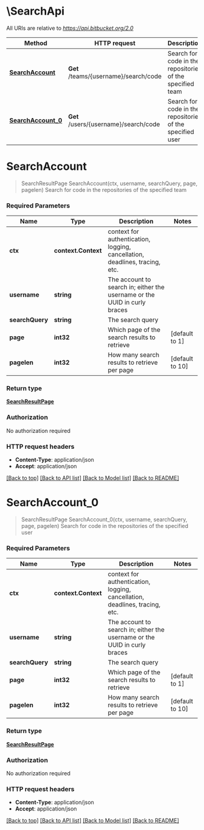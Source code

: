 # \SearchApi

All URIs are relative to *https://api.bitbucket.org/2.0*

Method | HTTP request | Description
------------- | ------------- | -------------
[**SearchAccount**](SearchApi.md#SearchAccount) | **Get** /teams/{username}/search/code | Search for code in the repositories of the specified team
[**SearchAccount_0**](SearchApi.md#SearchAccount_0) | **Get** /users/{username}/search/code | Search for code in the repositories of the specified user


# **SearchAccount**
> SearchResultPage SearchAccount(ctx, username, searchQuery, page, pagelen)
Search for code in the repositories of the specified team

### Required Parameters

Name | Type | Description  | Notes
------------- | ------------- | ------------- | -------------
 **ctx** | **context.Context** | context for authentication, logging, cancellation, deadlines, tracing, etc.
  **username** | **string**| The account to search in; either the username or the UUID in curly braces | 
  **searchQuery** | **string**| The search query | 
  **page** | **int32**| Which page of the search results to retrieve | [default to 1]
  **pagelen** | **int32**| How many search results to retrieve per page | [default to 10]

### Return type

[**SearchResultPage**](search_result_page.md)

### Authorization

No authorization required

### HTTP request headers

 - **Content-Type**: application/json
 - **Accept**: application/json

[[Back to top]](#) [[Back to API list]](../README.md#documentation-for-api-endpoints) [[Back to Model list]](../README.md#documentation-for-models) [[Back to README]](../README.md)

# **SearchAccount_0**
> SearchResultPage SearchAccount_0(ctx, username, searchQuery, page, pagelen)
Search for code in the repositories of the specified user

### Required Parameters

Name | Type | Description  | Notes
------------- | ------------- | ------------- | -------------
 **ctx** | **context.Context** | context for authentication, logging, cancellation, deadlines, tracing, etc.
  **username** | **string**| The account to search in; either the username or the UUID in curly braces | 
  **searchQuery** | **string**| The search query | 
  **page** | **int32**| Which page of the search results to retrieve | [default to 1]
  **pagelen** | **int32**| How many search results to retrieve per page | [default to 10]

### Return type

[**SearchResultPage**](search_result_page.md)

### Authorization

No authorization required

### HTTP request headers

 - **Content-Type**: application/json
 - **Accept**: application/json

[[Back to top]](#) [[Back to API list]](../README.md#documentation-for-api-endpoints) [[Back to Model list]](../README.md#documentation-for-models) [[Back to README]](../README.md)

